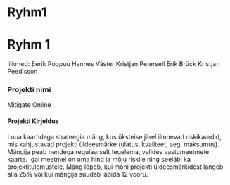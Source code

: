 # Ryhm1
<h1>Ryhm 1 </h1>

liikmed: 
Eerik Poopuu
Hannes Väster
Kristjan Petersell
Erik Brück
Kristjan Peedisson

<h3>Projekti nimi</h3>
Mitigate Online
<h4>Projekti Kirjeldus</h4>
Luua kaartidega strateegia mäng, kus üksteise järel ilmnevad riskikaardid, mis kahjustavad projekti üldeesmärke (ulatus, kvaliteet, aeg, maksumus). Mängija peab nendega regulaarselt tegelema, valides vastumeetmete kaarte. Igal meetmel on oma hind ja mõju riskile ning seeläbi ka projektitulemustele. Mäng lõpeb, kui mõni projekti üldeesmärkidest langeb alla 25% või kui mängija suudab läbida 12 vooru. 

